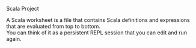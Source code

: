Scala Project

A Scala worksheet is a file that contains Scala definitions and expressions that are evaluated from top to bottom.\
You can think of it as a persistent REPL session that you can edit and run again.